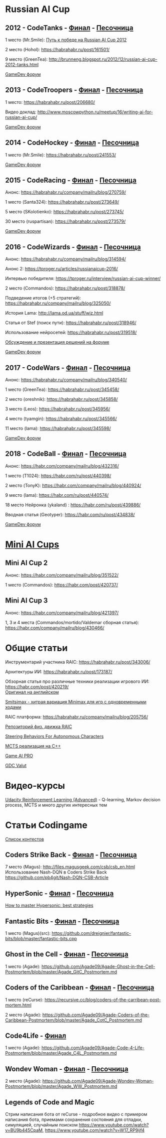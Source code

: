 # Russian AI Cup
## 2012 - CodeTanks - [Финал](http://2012.russianaicup.ru/contest/4/standings) - [Песочница](http://2012.russianaicup.ru/contest/1/standings)

1 место (Mr.Smile): [Путь к победе на Russian AI Cup 2012](https://habrahabr.ru/post/161333/)

2 место (Hohol): https://habrahabr.ru/post/161501/

9 место (GreenTea): http://brunneng.blogspot.ru/2012/12/russian-ai-cup-2012-tanks.html 

[GameDev форум](http://www.gamedev.ru/flame/forum/?id=168476)


## 2013 - CodeTroopers - [Финал](http://2013.russianaicup.ru/contest/4/standings) - [Песочница](http://2013.russianaicup.ru/contest/1/standings)

1 место: https://habrahabr.ru/post/206680/

Видео доклад: http://www.moscowpython.ru/meetup/16/writing-ai-for-russian-ai-cup/

[GameDev форум](http://www.gamedev.ru/flame/forum/?id=182390)


## 2014 - CodeHockey - [Финал](http://2014.russianaicup.ru/contest/4/standings) - [Песочница](http://2014.russianaicup.ru/contest/1/standings)

1 место (Mr.Smile): https://habrahabr.ru/post/241553/

[GameDev форум](http://www.gamedev.ru/flame/forum/?id=192787)


## 2015 - CodeRacing - [Финал](http://2015.russianaicup.ru/contest/4/standings) - [Песочница](http://2015.russianaicup.ru/contest/1/standings)

Анонс: https://habrahabr.ru/company/mailru/blog/270759/

1 место (Santa324): https://habrahabr.ru/post/273649/

5 место (SKolotienko): https://habrahabr.ru/post/273745/

30 место (ruspartisan): https://habrahabr.ru/post/273579/

[GameDev форум](http://www.gamedev.ru/flame/forum/?id=207554)


## 2016 - CodeWizards - [Финал](http://2016.russianaicup.ru/contest/4/standings) - [Песочница](http://2016.russianaicup.ru/contest/1/standings)

Анонс: https://habrahabr.ru/company/mailru/blog/314594/

Анонс 2: https://tproger.ru/articles/russianaicup-2016/

Интервью победителя: https://tproger.ru/interview/russian-ai-cup-winner/

2 место (Commandos): https://habrahabr.ru/post/318878/

Подведение итогов (+5 стратегий): https://habrahabr.ru/company/mailru/blog/325050/

История Lama: http://lama.od.ua/stuff/wiz.html

Статья от Stef (поиск пути): https://habrahabr.ru/post/318946/

Использование нейросетей: https://habrahabr.ru/post/319518/

[Обсуждение и презентация решений на форуме](http://russianaicup.ru/forum/index.php?topic=763.0)

[GameDev форум](http://www.gamedev.ru/flame/forum/?id=220314)


## 2017 - CodeWars - [Финал](http://2017.russianaicup.ru/contest/4/standings) - [Песочница](http://2017.russianaicup.ru/contest/1/standings)

Анонс: https://habrahabr.ru/company/mailru/blog/340540/

1 место (GreenTea): https://habrahabr.ru/post/345458/

2 место (oreshnik): https://habrahabr.ru/post/345858/

3 место (Leos): https://habrahabr.ru/post/345956/

4 место (tyamgin): https://habrahabr.ru/post/345566/

11 место (lama): https://habrahabr.ru/post/345598/

[GameDev форум](http://www.gamedev.ru/flame/forum/?id=230771)

## 2018 - CodeBall - [Финал](http://2018.russianaicup.ru/contest/4/standings) - [Песочница](http://2018.russianaicup.ru/contest/1/standings)

Анонс: https://habr.com/company/mailru/blog/432316/

1 место (T1024): https://habr.com/ru/post/440398/

2 место (TonyK): https://habr.com/company/mailru/blog/440924/

9 место (lama): https://habr.com/ru/post/440574/

18 место Нейронка (ykaland) : https://habr.com/ru/post/439886/

Вводная статья (Geotyper): https://habr.com/ru/post/434838/

[GameDev форум](https://gamedev.ru/flame/forum/?id=240660)

# [Mini AI Cups](https://aicups.ru/)

## Mini AI Cup 2

Анонс: https://habr.com/company/mailru/blog/351522/

1 место (Commandos): https://habr.com/post/420737/

## Mini AI Cup 3

Анонс: https://habr.com/company/mailru/blog/421397/

1, 3 и 4 места (Commandos/mortido/Valdemar сборная статья): https://habr.com/company/mailru/blog/430466/

# Общие статьи
Инструментарий участника RAIC: https://habrahabr.ru/post/343006/

Архитектуры ИИ: https://habrahabr.ru/post/173187/

Обзорная статья про различные техники реализации игрового ИИ: https://habr.com/post/420219/ \
[Оригинал на английском](https://www.gamedev.net/articles/programming/artificial-intelligence/the-total-beginners-guide-to-game-ai-r4942/)

[Smitsimax - хитрая вариация Minimax для игр с одновременными ходами](https://tech.io/playgrounds/36476/smitsimax)

RAIC платформа: https://habrahabr.ru/company/mailru/blog/205756/

[Репозиторий физ. движка RAIC](https://github.com/Russian-AI-Cup/notreal2d)

[Steering Behaviors For Autonomous Characters](http://www.red3d.com/cwr/steer/gdc99/)

[MCTS реализация на С++](https://github.com/memo/ofxMSAmcts)

[Game AI PRO](http://www.gameaipro.com/)

[GDC Valut](https://www.gdcvault.com/search.php?categories=Ai#&category=free)

# Видео-курсы
[Udacity Reinforcement Learning (Advanced)](https://www.udacity.com/course/reinforcement-learning--ud600) - Q-learning, Markov decision process, MCTS и много других интересных тем

# Статьи Codingame
[Список контестов](https://www.codingame.com/multiplayer/bot-programming)

## Coders Strike Back - [Финал](https://www.codingame.com/leaderboards/challenge/coders-strike-back/global) - [Песочница](https://www.codingame.com/leaderboards/puzzle/coders-strike-back/global)
7 место (Magus): http://files.magusgeek.com/csb/csb_en.html
Использование Nash-DQN в Coders Strike Back https://github.com/pb4git/Nash-DQN-CSB-Article

## HyperSonic - [Финал](https://www.codingame.com/leaderboards/challenge/hypersonic/global) - [Песочница](https://www.codingame.com/leaderboards/puzzle/hypersonic/global)
[How to master Hypersonic: best strategies](https://www.codingame.com/blog/how-to-master-hypersonic-best-strategies/)

## Fantastic Bits - [Финал](https://www.codingame.com/leaderboards/challenge/fantastic-bits/global) - [Песочница](https://www.codingame.com/leaderboards/puzzle/fantastic-bits/global)
1 место (Magus)(src): https://github.com/dreignier/fantastic-bits/blob/master/fantastic-bits.cpp 

## Ghost in the Cell - [Финал](https://www.codingame.com/leaderboards/challenge/ghost-in-the-cell/global) - [Песочница](https://www.codingame.com/leaderboards/puzzle/ghost-in-the-cell/global)
1 место (Agade): https://github.com/Agade09/Agade-Ghost-in-the-Cell-Postmortem/blob/master/Agade_GitC_Postmortem.md

## Coders of the Caribbean - [Финал](https://www.codingame.com/leaderboards/challenge/coders-of-the-caribbean/global) - [Песочница](https://www.codingame.com/leaderboards/puzzle/coders-of-the-caribbean/global)
1 место (reCurse): https://recursive.cc/blog/coders-of-the-carribean-post-mortem.html

2 место (Agade): https://github.com/Agade09/Agade-Coders-of-the-Caribbean-Postmortem/blob/master/Agade_CotC_Postmortem.md

## Code4Life - [Финал](https://www.codingame.com/leaderboards/challenge/code4life/global)
1 место (Agade): https://github.com/Agade09/Agade-Code-4-Life-Postmortem/blob/master/Agade_C4L_Postmortem.md

## Wondev Woman - [Финал](https://www.codingame.com/leaderboards/challenge/wondev-woman/global) - [Песочница](https://www.codingame.com/leaderboards/puzzle/wondev-woman/global)
2 место (Agade): https://github.com/Agade09/Agade-Wondev-Woman-Postmortem/blob/master/Agade_WW_Postmortem.md

## Legends of Code and Magic
Стрим написания бота от reCurse - подробное видео с примером написания бота, приемами сохранения состояния для отладки, симуляцией, случайным поиском https://www.youtube.com/watch?v=BU9b445CpaM, https://www.youtube.com/watch?v=W17_RP9ijf4

